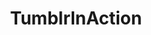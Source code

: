 ---
title: TumblrlnAction
crosslinks:
- CringeAnarchy
- ModelUSGov
- monstersinc
- TrollXChromosomes
---